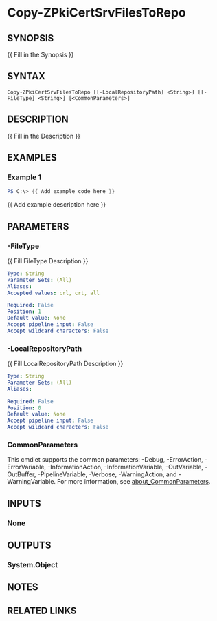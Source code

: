 ﻿---
external help file: PsZPki-help.xml
Module Name: ZPki
online version:
schema: 2.0.0
---

# Copy-ZPkiCertSrvFilesToRepo

## SYNOPSIS
{{ Fill in the Synopsis }}

## SYNTAX

```
Copy-ZPkiCertSrvFilesToRepo [[-LocalRepositoryPath] <String>] [[-FileType] <String>] [<CommonParameters>]
```

## DESCRIPTION
{{ Fill in the Description }}

## EXAMPLES

### Example 1
```powershell
PS C:\> {{ Add example code here }}
```

{{ Add example description here }}

## PARAMETERS

### -FileType
{{ Fill FileType Description }}

```yaml
Type: String
Parameter Sets: (All)
Aliases:
Accepted values: crl, crt, all

Required: False
Position: 1
Default value: None
Accept pipeline input: False
Accept wildcard characters: False
```

### -LocalRepositoryPath
{{ Fill LocalRepositoryPath Description }}

```yaml
Type: String
Parameter Sets: (All)
Aliases:

Required: False
Position: 0
Default value: None
Accept pipeline input: False
Accept wildcard characters: False
```

### CommonParameters
This cmdlet supports the common parameters: -Debug, -ErrorAction, -ErrorVariable, -InformationAction, -InformationVariable, -OutVariable, -OutBuffer, -PipelineVariable, -Verbose, -WarningAction, and -WarningVariable. For more information, see [about_CommonParameters](http://go.microsoft.com/fwlink/?LinkID=113216).

## INPUTS

### None

## OUTPUTS

### System.Object
## NOTES

## RELATED LINKS
